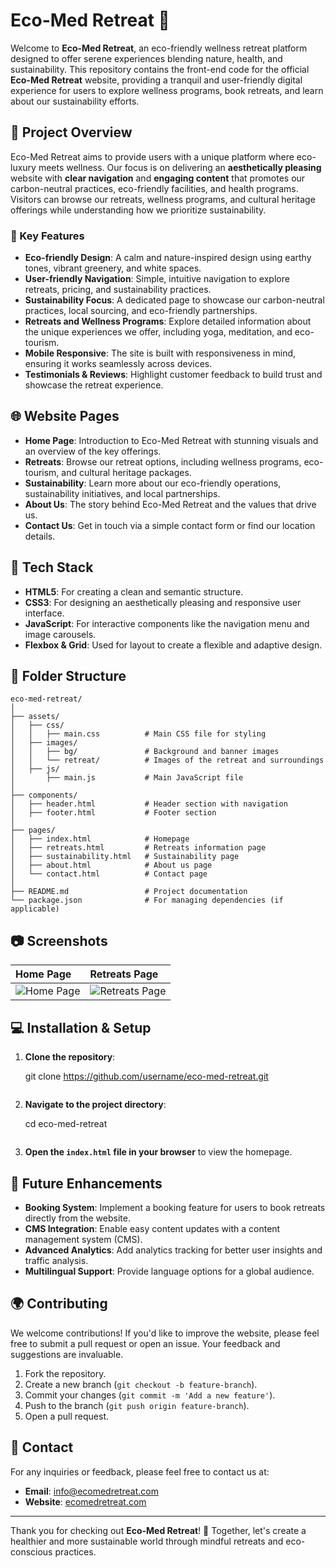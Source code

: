# Eco-Med Retreat 🌿

Welcome to **Eco-Med Retreat**, an eco-friendly wellness retreat platform designed to offer serene experiences blending nature, health, and sustainability. This repository contains the front-end code for the official **Eco-Med Retreat** website, providing a tranquil and user-friendly digital experience for users to explore wellness programs, book retreats, and learn about our sustainability efforts.

## 🌱 Project Overview

Eco-Med Retreat aims to provide users with a unique platform where eco-luxury meets wellness. Our focus is on delivering an **aesthetically pleasing** website with **clear navigation** and **engaging content** that promotes our carbon-neutral practices, eco-friendly facilities, and health programs. Visitors can browse our retreats, wellness programs, and cultural heritage offerings while understanding how we prioritize sustainability.

### 🔑 Key Features

- **Eco-friendly Design**: A calm and nature-inspired design using earthy tones, vibrant greenery, and white spaces.
- **User-friendly Navigation**: Simple, intuitive navigation to explore retreats, pricing, and sustainability practices.
- **Sustainability Focus**: A dedicated page to showcase our carbon-neutral practices, local sourcing, and eco-friendly partnerships.
- **Retreats and Wellness Programs**: Explore detailed information about the unique experiences we offer, including yoga, meditation, and eco-tourism.
- **Mobile Responsive**: The site is built with responsiveness in mind, ensuring it works seamlessly across devices.
- **Testimonials & Reviews**: Highlight customer feedback to build trust and showcase the retreat experience.

## 🌐 Website Pages

- **Home Page**: Introduction to Eco-Med Retreat with stunning visuals and an overview of the key offerings.
- **Retreats**: Browse our retreat options, including wellness programs, eco-tourism, and cultural heritage packages.
- **Sustainability**: Learn more about our eco-friendly operations, sustainability initiatives, and local partnerships.
- **About Us**: The story behind Eco-Med Retreat and the values that drive us.
- **Contact Us**: Get in touch via a simple contact form or find our location details.

## 🚀 Tech Stack

- **HTML5**: For creating a clean and semantic structure.
- **CSS3**: For designing an aesthetically pleasing and responsive user interface.
- **JavaScript**: For interactive components like the navigation menu and image carousels.
- **Flexbox & Grid**: Used for layout to create a flexible and adaptive design.

## 📂 Folder Structure

```
eco-med-retreat/
│
├── assets/
│   ├── css/
│   │   ├── main.css          # Main CSS file for styling
│   ├── images/
│   │   ├── bg/               # Background and banner images
│   │   └── retreat/          # Images of the retreat and surroundings
│   ├── js/
│       ├── main.js           # Main JavaScript file
│
├── components/
│   ├── header.html           # Header section with navigation
│   ├── footer.html           # Footer section
│
├── pages/
│   ├── index.html            # Homepage
│   ├── retreats.html         # Retreats information page
│   ├── sustainability.html   # Sustainability page
│   ├── about.html            # About us page
│   └── contact.html          # Contact page
│
├── README.md                 # Project documentation
└── package.json              # For managing dependencies (if applicable)
```

## 📷 Screenshots

| **Home Page** | **Retreats Page** |
|:--------------|:------------------|
| ![Home Page](assets/images/screenshots/home.png) | ![Retreats Page](assets/images/screenshots/retreats.png) |

## 💻 Installation & Setup

1. **Clone the repository**:
    
   git clone https://github.com/username/eco-med-retreat.git
   ```
2. **Navigate to the project directory**:
    
   cd eco-med-retreat
   ```
3. **Open the `index.html` file in your browser** to view the homepage.

## 🔧 Future Enhancements

- **Booking System**: Implement a booking feature for users to book retreats directly from the website.
- **CMS Integration**: Enable easy content updates with a content management system (CMS).
- **Advanced Analytics**: Add analytics tracking for better user insights and traffic analysis.
- **Multilingual Support**: Provide language options for a global audience.

## 🌍 Contributing

We welcome contributions! If you'd like to improve the website, please feel free to submit a pull request or open an issue. Your feedback and suggestions are invaluable.

1. Fork the repository.
2. Create a new branch (`git checkout -b feature-branch`).
3. Commit your changes (`git commit -m 'Add a new feature'`).
4. Push to the branch (`git push origin feature-branch`).
5. Open a pull request.

## 📧 Contact

For any inquiries or feedback, please feel free to contact us at:

- **Email**: info@ecomedretreat.com
- **Website**: [ecomedretreat.com](https://www.ecomedretreat.com)

---

Thank you for checking out **Eco-Med Retreat**! 🌿 Together, let's create a healthier and more sustainable world through mindful retreats and eco-conscious practices.

